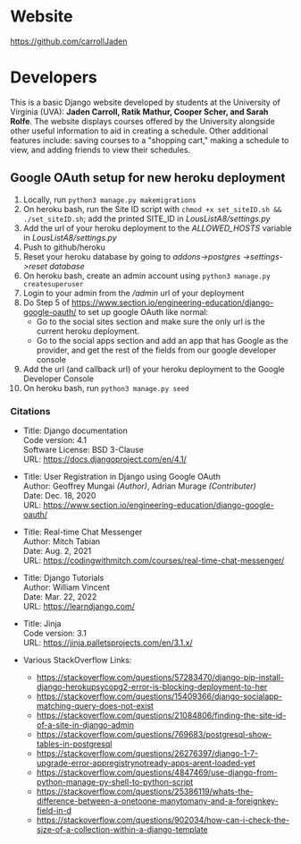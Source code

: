 # Website
https://github.com/carrollJaden
# Developers
This is a basic Django website developed by students at the University of Virginia (UVA): **Jaden Carroll, Ratik Mathur, Cooper Scher, and Sarah Rolfe**. The website displays courses offered by the University alongside other useful information to aid in creating a schedule. Other additional features include: saving courses to a "shopping cart," making a schedule to view, and adding friends to view their schedules.

## Google OAuth setup for new heroku deployment
1) Locally, run `python3 manage.py makemigrations`
2) On heroku bash, run the Site ID script with `chmod +x set_siteID.sh && ./set_siteID.sh`; add the printed SITE_ID in *LousListA8/settings.py*
3) Add the url of your heroku deployment to the *ALLOWED_HOSTS* variable in *LousListA8/settings.py*
4) Push to github/heroku
5) Reset your heroku database by going to *addons->postgres ->settings->reset database*
6) On heroku bash, create an admin account using `python3 manage.py createsuperuser`
7) Login to your admin from the */admin* url of your deployment
8) Do Step 5 of https://www.section.io/engineering-education/django-google-oauth/ to set up google OAuth like normal:
    - Go to the social sites section and make sure the only url is the current heroku deployment.
    - Go to the social apps section and add an app that has Google as the provider, and get the rest of the fields from our google developer console
9) Add the url (and callback url) of your heroku deployment to the Google Developer Console
10) On heroku bash, run `python3 manage.py seed`



### Citations
* Title: Django documentation\
Code version: 4.1\
Software License: BSD 3-Clause\
URL: https://docs.djangoproject.com/en/4.1/
* Title: User Registration in Django using Google OAuth\
Author: Geoffrey Mungai _(Author)_, Adrian Murage _(Contributer)_ \
Date: Dec. 18, 2020\
URL: https://www.section.io/engineering-education/django-google-oauth/
* Title: Real-time Chat Messenger\
Author: Mitch Tabian\
Date: Aug. 2, 2021\
URL: https://codingwithmitch.com/courses/real-time-chat-messenger/
* Title: Django Tutorials\
Author: William Vincent\
Date: Mar. 22, 2022\
URL: https://learndjango.com/
* Title: Jinja\
Code version: 3.1\
URL: https://jinja.palletsprojects.com/en/3.1.x/

* Various StackOverflow Links:
    - https://stackoverflow.com/questions/57283470/django-pip-install-django-herokupsycopg2-error-is-blocking-deployment-to-her
    - https://stackoverflow.com/questions/15409366/django-socialapp-matching-query-does-not-exist
    - https://stackoverflow.com/questions/21084806/finding-the-site-id-of-a-site-in-django-admin
    - https://stackoverflow.com/questions/769683/postgresql-show-tables-in-postgresql
    - https://stackoverflow.com/questions/26276397/django-1-7-upgrade-error-appregistrynotready-apps-arent-loaded-yet
    - https://stackoverflow.com/questions/4847469/use-django-from-python-manage-py-shell-to-python-script
    - https://stackoverflow.com/questions/25386119/whats-the-difference-between-a-onetoone-manytomany-and-a-foreignkey-field-in-d
    - https://stackoverflow.com/questions/902034/how-can-i-check-the-size-of-a-collection-within-a-django-template
